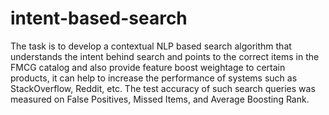 # intent-based-search

The task is to develop a contextual NLP based search algorithm that understands the intent behind search and points to the correct items in the FMCG catalog and also provide feature boost weightage to certain products, it can help to increase the performance of systems such as StackOverflow, Reddit, etc. The test accuracy of such search queries was measured on False Positives, Missed Items, and Average Boosting Rank.
